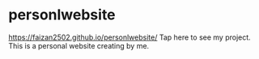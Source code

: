 # personlwebsite
https://faizan2502.github.io/personlwebsite/ Tap here to see my project.
This is a personal website creating by me.
